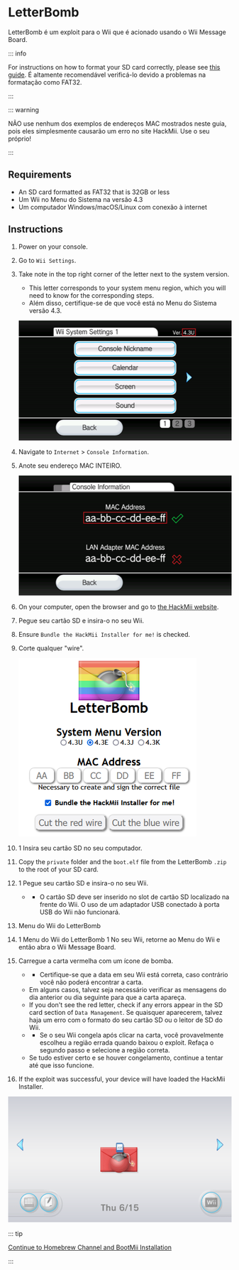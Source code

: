 # LetterBomb

LetterBomb é um exploit para o Wii que é acionado usando o Wii Message Board.

::: info

For instructions on how to format your SD card correctly, please see [this guide](https://wiki.hacks.guide/wiki/Formatting_an_SD_card). É altamente recomendável verificá-lo devido a problemas na formatação como FAT32.

:::

::: warning

NÃO use nenhum dos exemplos de endereços MAC mostrados neste guia, pois eles simplesmente causarão um erro no site HackMii. Use o seu próprio!

:::

## Requirements

- An SD card formatted as FAT32 that is 32GB or less
- Um Wii no Menu do Sistema na versão 4.3
- Um computador Windows/macOS/Linux com conexão à internet

## Instructions

1. Power on your console.

2. Go to `Wii Settings`.

3. Take note in the top right corner of the letter next to the system version.

    - This letter corresponds to your system menu region, which you will need to know for the corresponding steps.
    - Além disso, certifique-se de que você está no Menu do Sistema versão 4.3.

    ![](/images/wii/SystemMenuVersion.png)

4. Navigate to `Internet` > `Console Information`.

5. Anote seu endereço MAC INTEIRO.

    ![](/images/wii/MacAddress.png)

6. On your computer, open the browser and go to [the HackMii website](https://please.hackmii.com/).

7. Pegue seu cartão SD e insira-o no seu Wii.

8. Ensure `Bundle the HackMii Installer for me!` is checked.

9. Corte qualquer "wire".

    ![](/images/exploits/letterbomb/LetterBomb-PC.png)

10. 1 Insira seu cartão SD no seu computador.

11. Copy the `private` folder and the `boot.elf` file from the LetterBomb `.zip` to the root of your SD card.

12. 1 Pegue seu cartão SD e insira-o no seu Wii.
    - - O cartão SD deve ser inserido no slot de cartão SD localizado na frente do Wii. O uso de um adaptador USB conectado à porta USB do Wii não funcionará.

13. Menu do Wii do LetterBomb

14. 1 Menu do Wii do LetterBomb
    1 No seu Wii, retorne ao Menu do Wii e então abra o Wii Message Board.

15. Carregue a carta vermelha com um ícone de bomba.
    - - Certifique-se que a data em seu Wii está correta, caso contrário você não poderá encontrar a carta.
    - Em alguns casos, talvez seja necessário verificar as mensagens do dia anterior ou dia seguinte para que a carta apareça.
    - If you don't see the red letter, check if any errors appear in the SD card section of `Data Management`. Se quaisquer aparecerem, talvez haja um erro com o formato do seu cartão SD ou o leitor de SD do Wii.
    - - Se o seu Wii congela após clicar na carta, você provavelmente escolheu a região errada quando baixou o exploit. Refaça o segundo passo e selecione a região correta.
    - Se tudo estiver certo e se houver congelamento, continue a tentar até que isso funcione.

16. If the exploit was successful, your device will have loaded the HackMii Installer.

![](/images/exploits/letterbomb/LetterBomb-Wii.png)

::: tip

[Continue to Homebrew Channel and BootMii Installation](hbc)

:::
